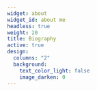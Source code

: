 ```yaml
---
widget: about
widget_id: about me
headless: true
weight: 20
title: Biography
active: true
design:
  columns: "2"
  background:
    text_color_light: false
    image_darken: 0
---
```

